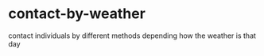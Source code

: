 # contact-by-weather
 contact individuals by different methods depending how the weather is that day
